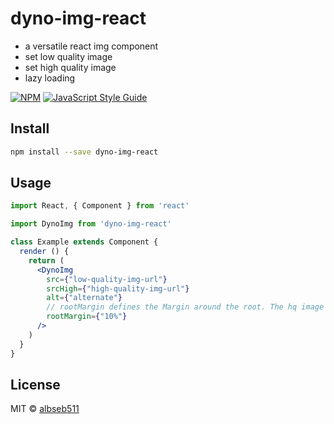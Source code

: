 # dyno-img-react

- a versatile react img component
- set low quality image
- set high quality image
- lazy loading 

[![NPM](https://img.shields.io/npm/v/dyno-img-react.svg)](https://www.npmjs.com/package/dyno-img-react) [![JavaScript Style Guide](https://img.shields.io/badge/code_style-standard-brightgreen.svg)](https://standardjs.com)

## Install

```bash
npm install --save dyno-img-react
```

## Usage

```jsx
import React, { Component } from 'react'

import DynoImg from 'dyno-img-react'

class Example extends Component {
  render () {
    return (
      <DynoImg 
        src={"low-quality-img-url"}
        srcHigh={"high-quality-img-url"}
        alt={"alternate"}
        // rootMargin defines the Margin around the root. The hq image will get loaded at the margin
        rootMargin={"10%"}
      />
    )
  }
}
```

## License

MIT © [albseb511](https://github.com/albseb511)
